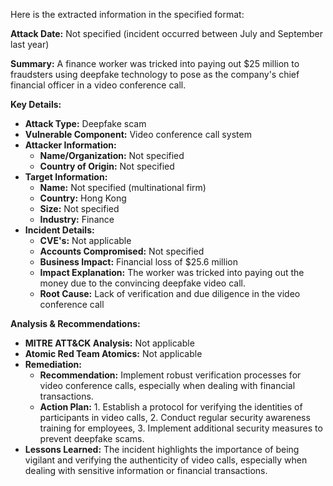 Here is the extracted information in the specified format:

**Attack Date:** Not specified (incident occurred between July and September last year)

**Summary:** A finance worker was tricked into paying out $25 million to fraudsters using deepfake technology to pose as the company's chief financial officer in a video conference call.

**Key Details:**

* **Attack Type:** Deepfake scam
* **Vulnerable Component:** Video conference call system
* **Attacker Information:**
	+ **Name/Organization:** Not specified
	+ **Country of Origin:** Not specified
* **Target Information:**
	+ **Name:** Not specified (multinational firm)
	+ **Country:** Hong Kong
	+ **Size:** Not specified
	+ **Industry:** Finance
* **Incident Details:**
	+ **CVE's:** Not applicable
	+ **Accounts Compromised:** Not specified
	+ **Business Impact:** Financial loss of $25.6 million
	+ **Impact Explanation:** The worker was tricked into paying out the money due to the convincing deepfake video call.
	+ **Root Cause:** Lack of verification and due diligence in the video conference call

**Analysis & Recommendations:**

* **MITRE ATT&CK Analysis:** Not applicable
* **Atomic Red Team Atomics:** Not applicable
* **Remediation:**
	+ **Recommendation:** Implement robust verification processes for video conference calls, especially when dealing with financial transactions.
	+ **Action Plan:** 1. Establish a protocol for verifying the identities of participants in video calls, 2. Conduct regular security awareness training for employees, 3. Implement additional security measures to prevent deepfake scams.
* **Lessons Learned:** The incident highlights the importance of being vigilant and verifying the authenticity of video calls, especially when dealing with sensitive information or financial transactions.
